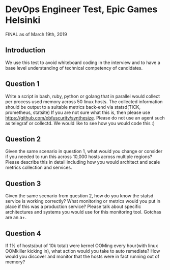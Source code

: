 # DevOps Engineer Test, Epic Games Helsinki

FINAL as of March 19th, 2019

## Introduction
We use this test to avoid whiteboard coding in the interview and to have a base level
understanding of technical competency of candidates.

## Question 1
Write a script in bash, ruby, python or golang that in parallel would collect per process used
memory across 50 linux hosts. The collected information should be output to a suitable metrics
back-end via statsd(TICK, prometheus, statsite) If you are not sure what this is, then please
use https://github.com/obfuscurity/synthesize. Please do not use an agent such as telegraf or
collectd. We would like to see how you would code this :)

## Question 2
Given the same scenario in question 1, what would you change or consider if you needed to run
this across 10,000 hosts across multiple regions? Please describe this in detail including how
you would architect and scale metrics collection and services.

## Question 3
Given the same scenario from question 2, how do you know the statsd service is working
correctly? What monitoring or metrics would you put in place if this was a production service?
Please talk about specific architectures and systems you would use for this monitoring tool.
Gotchas are an a+.

## Question 4
If 1% of hosts(out of 10k total) were kernel OOMing every hour(with linux OOMkiller kicking in),
what action would you take to auto remediate? How would you discover and monitor that the
hosts were in fact running out of memory?
